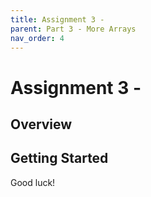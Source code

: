 ```yaml
---
title: Assignment 3 -
parent: Part 3 - More Arrays
nav_order: 4
---
```


# Assignment 3 - 

## Overview

## Getting Started

Good luck!
